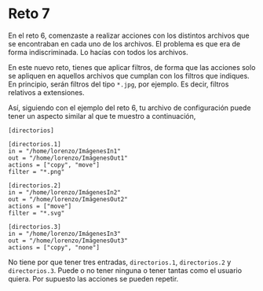 # Reto 7

En el reto 6, comenzaste a realizar acciones con los distintos archivos que se encontraban en cada uno de los archivos. El problema es que era de forma indiscriminada. Lo hacías con todos los archivos.

En este nuevo reto, tienes que aplicar filtros, de forma que las acciones solo se apliquen en aquellos archivos que cumplan con los filtros que indiques. En principio, serán filtros del tipo `*.jpg`, por ejemplo. Es decir, filtros relativos a extensiones.

Así, siguiendo con el ejemplo del reto 6, tu archivo de configuración puede tener un aspecto similar al que te muestro a continuación,

```
[directorios]

[directorios.1]
in = "/home/lorenzo/ImágenesIn1"
out = "/home/lorenzo/ImágenesOut1"
actions = ["copy", "move"]
filter = "*.png"

[directorios.2]
in = "/home/lorenzo/ImágenesIn2"
out = "/home/lorenzo/ImágenesOut2"
actions = ["move"]
filter = "*.svg"

[directorios.3]
in = "/home/lorenzo/ImágenesIn3"
out = "/home/lorenzo/ImágenesOut3"
actions = ["copy", "none"]
```

No tiene por que tener tres entradas, `directorios.1`, `directorios.2` y `directorios.3`. Puede o no tener ninguna o tener tantas como el usuario quiera. Por supuesto las acciones se pueden repetir.
